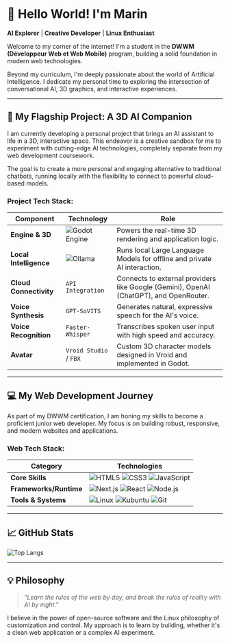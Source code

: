 
# 👋 Hello World! I'm Marin

**AI Explorer** | **Creative Developer** | **Linux Enthusiast**

Welcome to my corner of the internet! I'm a student in the **DWWM (Développeur Web et Web Mobile)** program, building a solid foundation in modern web technologies.

Beyond my curriculum, I'm deeply passionate about the world of Artificial Intelligence. I dedicate my personal time to exploring the intersection of conversational AI, 3D graphics, and interactive experiences.

---

## 🚀 My Flagship Project: A 3D AI Companion

I am currently developing a personal project that brings an AI assistant to life in a 3D, interactive space. This endeavor is a creative sandbox for me to experiment with cutting-edge AI technologies, completely separate from my web development coursework.

The goal is to create a more personal and engaging alternative to traditional chatbots, running locally with the flexibility to connect to powerful cloud-based models.

### Project Tech Stack:

| Component | Technology | Role |
|---|---|---|
| **Engine & 3D** | ![Godot Engine](https://img.shields.io/badge/Godot-478CB0?style=for-the-badge&logo=godot-engine&logoColor=white) | Powers the real-time 3D rendering and application logic. |
| **Local Intelligence**| ![Ollama](https://img.shields.io/badge/-Ollama-7C5BE0?logo=ollama&logoColor=white) | Runs local Large Language Models for offline and private AI interaction. |
| **Cloud Connectivity** | `API Integration` | Connects to external providers like Google (Gemini), OpenAI (ChatGPT), and OpenRouter. |
| **Voice Synthesis**| `GPT-SoVITS` | Generates natural, expressive speech for the AI's voice. |
| **Voice Recognition**| `Faster-Whisper` | Transcribes spoken user input with high speed and accuracy. |
| **Avatar** | `Vroid Studio` / `FBX`| Custom 3D character models designed in Vroid and implemented in Godot. |

---

## 💻 My Web Development Journey

As part of my DWWM certification, I am honing my skills to become a proficient junior web developer. My focus is on building robust, responsive, and modern websites and applications.

### Web Tech Stack:

| Category | Technologies |
|---|---|
| **Core Skills** | ![HTML5](https://img.shields.io/badge/-HTML5-E34F26?logo=html5&logoColor=white) ![CSS3](https://img.shields.io/badge/-CSS3-1572B6?logo=css3&logoColor=white) ![JavaScript](https://img.shields.io/badge/-JavaScript-F7DF1E?logo=javascript&logoColor=black) |
| **Frameworks/Runtime**| ![Next.js](https://img.shields.io/badge/Next-black?style=for-the-badge&logo=next.js&logoColor=white) ![React](https://img.shields.io/badge/-React-61DAFB?logo=react&logoColor=black) ![Node.js](https://img.shields.io/badge/-Node.js-339933?logo=node.js&logoColor=white) |
| **Tools & Systems** | ![Linux](https://img.shields.io/badge/-Linux-FCC624?logo=linux&logoColor=black) ![Kubuntu](https://img.shields.io/badge/-Kubuntu-0079C1?logo=kubuntu&logoColor=white) ![Git](https://img.shields.io/badge/-Git-F05032?logo=git&logoColor=white) |

---

## 📈 GitHub Stats

![Top Langs](https://github-readme-stats.vercel.app/api/top-langs/?username=Passteck-Marin&theme=nightowl)

---

## 💡 Philosophy

> *"Learn the rules of the web by day, and break the rules of reality with AI by night."*

I believe in the power of open-source software and the Linux philosophy of customization and control. My approach is to learn by building, whether it's a clean web application or a complex AI experiment.
